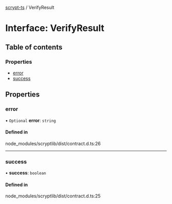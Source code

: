 [scrypt-ts](../README.md) / VerifyResult

# Interface: VerifyResult

## Table of contents

### Properties

- [error](VerifyResult.md#error)
- [success](VerifyResult.md#success)

## Properties

### error

• `Optional` **error**: `string`

#### Defined in

node_modules/scryptlib/dist/contract.d.ts:26

___

### success

• **success**: `boolean`

#### Defined in

node_modules/scryptlib/dist/contract.d.ts:25
